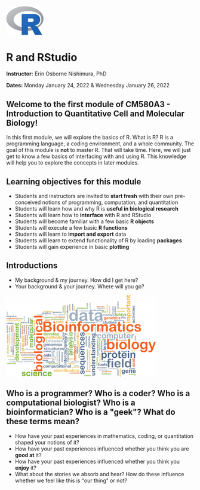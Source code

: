

<img src="webContent/1200px-R_logo.svg.png" width="100" >

# R and RStudio

**Instructor:** Erin Osborne Nishimura, PhD

**Dates:** Monday January 24, 2022 & Wednesday January 26, 2022

## Welcome to the first module of CM580A3 - Introduction to Quantitative Cell and Molecular Biology!

In this first module, we will explore the basics of R. What is R? R is a programming language, a coding environment, and a whole community. The goal of this module is __not__ to master R. That will take time. Here, we will just get to know a few basics of interfacing with and using R. This knowledge will help you to explore the concepts in later modules. 


## Learning objectives for this module

  * Students and instructors are invited to **start fresh** with their own pre-conceived notions of programming, computation, and quantitation
  * Students will learn how and why R is **useful in biological research**
  * Students will learn how to **interface** with R and RStudio
  * Students will become familiar with a few basic **R objects**
  * Students will execute a few basic **R functions**
  * Students will learn to **import and export** data
  * Students will learn to extend functionality of R by loading **packages**
  * Students will gain experience in basic **plotting**

## Introductions

  * My background & my journey. How did I get here?
  * Your background & your journey. Where will you go?

<img src="webContent/bigstock-background-concept-wordcloud-i-91463843.jpg" width="400" >

## Who is a programmer? Who is a coder? Who is a computational biologist? Who is a bioinformatician? Who is a "geek"? What do these terms mean?

  * How have your past experiences in mathematics, coding, or quantitation shaped your notions of it? 
  * How have your past experiences influenced whether you think you are **good at** it?
  * How have your past experiences influenced whether you think you **enjoy** it?
  * What about the stories we absorb and hear? How do these influence whether we feel like this is "our thing" or not?

